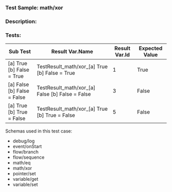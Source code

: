 ### **Test Sample:** math/xor
### **Description:** 

### Tests:
| Sub Test | Result Var.Name | Result Var.Id | Expected Value
| ----------- | ----------- | ----------- |----------- |
| [a] True [b] False = True | TestResult_math/xor_[a] True [b] False = True | 1 | True
| [a] False [b] False = False | TestResult_math/xor_[a] False [b] False = False | 3 | False
| [a] True [b] True = False | TestResult_math/xor_[a] True [b] True = False | 5 | False

Schemas used in this test case:
- debug/log
- event/onStart
- flow/branch
- flow/sequence
- math/eq
- math/xor
- pointer/set
- variable/get
- variable/set
